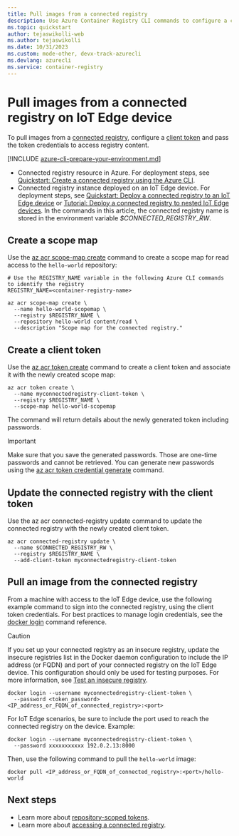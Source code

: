 ```yaml
---
title: Pull images from a connected registry
description: Use Azure Container Registry CLI commands to configure a client token and pull images from a connected registry on an IoT Edge device.
ms.topic: quickstart
author: tejaswikolli-web
ms.author: tejaswikolli
ms.date: 10/31/2023
ms.custom: mode-other, devx-track-azurecli
ms.devlang: azurecli
ms.service: container-registry
---
```


# Pull images from a connected registry on IoT Edge device

To pull images from a [connected registry](intro-connected-registry.md), configure a [client token](overview-connected-registry-access.md#client-tokens) and pass the token credentials to access registry content.

[!INCLUDE [azure-cli-prepare-your-environment.md](~/reusable-content/azure-cli/azure-cli-prepare-your-environment.md)]
* Connected registry resource in Azure. For deployment steps, see [Quickstart: Create a connected registry using the Azure CLI][quickstart-connected-registry-cli].
* Connected registry instance deployed on an IoT Edge device. For deployment steps, see [Quickstart: Deploy a connected registry to an IoT Edge device](quickstart-deploy-connected-registry-iot-edge-cli.md) or [Tutorial: Deploy a connected registry to nested IoT Edge devices](tutorial-deploy-connected-registry-nested-iot-edge-cli.md). In the commands in this article, the connected registry name is stored in the environment variable *$CONNECTED_REGISTRY_RW*.

## Create a scope map

Use the [az acr scope-map create][az-acr-scope-map-create] command to create a scope map for read access to the `hello-world` repository:

```azurecli
# Use the REGISTRY_NAME variable in the following Azure CLI commands to identify the registry
REGISTRY_NAME=<container-registry-name>

az acr scope-map create \
  --name hello-world-scopemap \
  --registry $REGISTRY_NAME \
  --repository hello-world content/read \
  --description "Scope map for the connected registry."
```

## Create a client token

Use the [az acr token create][az-acr-token-create] command to create a client token and associate it with the newly created scope map:

```azurecli
az acr token create \
  --name myconnectedregistry-client-token \
  --registry $REGISTRY_NAME \
  --scope-map hello-world-scopemap
```

The command will return details about the newly generated token including passwords.

  > [!IMPORTANT]
  > Make sure that you save the generated passwords. Those are one-time passwords and cannot be retrieved. You can generate new passwords using the [az acr token credential generate][az-acr-token-credential-generate] command.

## Update the connected registry with the client token

Use the az acr connected-registry update command to update the connected registry with the newly created client token. 

```azurecli
az acr connected-registry update \
  --name $CONNECTED_REGISTRY_RW \
  --registry $REGISTRY_NAME \
  --add-client-token myconnectedregistry-client-token
```

## Pull an image from the connected registry

From a machine with access to the IoT Edge device, use the following example command to sign into the connected registry, using the client token credentials. For best practices to manage login credentials, see the [docker login](https://docs.docker.com/engine/reference/commandline/login/) command reference.

> [!CAUTION]
> If you set up your connected registry as an insecure registry, update the insecure registries list in the Docker daemon configuration to include the IP address (or FQDN) and port of your connected registry on the IoT Edge device. This configuration should only be used for testing purposes. For more information, see [Test an insecure registry](https://docs.docker.com/registry/insecure/).

```
docker login --username myconnectedregistry-client-token \
  --password <token_password> <IP_address_or_FQDN_of_connected_registry>:<port>
```

For IoT Edge scenarios, be sure to include the port used to reach the connected registry on the device. Example:

```
docker login --username myconnectedregistry-client-token \
  --password xxxxxxxxxxx 192.0.2.13:8000
```

Then, use the following command to pull the `hello-world` image:

```
docker pull <IP_address_or_FQDN_of_connected_registry>:<port>/hello-world
```

## Next steps

* Learn more about [repository-scoped tokens](container-registry-repository-scoped-permissions.md).
* Learn more about [accessing a connected registry](overview-connected-registry-access.md).

<!-- LINKS - internal -->
[az-acr-scope-map-create]: /cli/azure/acr/token/#az_acr_token_create
[az-acr-token-create]: /cli/azure/acr/token/#az_acr_token_create
[az-acr-token-credential-generate]: /cli/azure/acr/token/credential#az_acr_token_credential_generate
[az-acr-connected-registry-update]: ./quickstart-connected-registry-cli.md#az_acr_connected_registry_update] 
[container-registry-intro]: container-registry-intro.md
[quickstart-connected-registry-cli]: quickstart-connected-registry-cli.md
